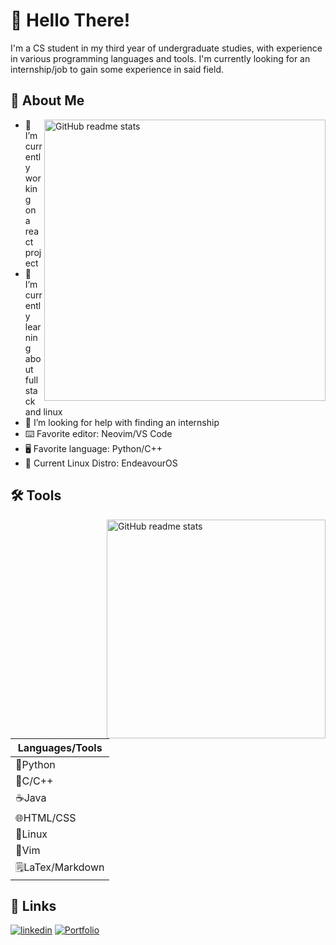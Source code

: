 # 👋 Hello There!
I'm a CS student in my third year of undergraduate studies, with experience in various programming languages and tools. I'm currently looking for an internship/job to gain some experience in said field.


## 🚀 About Me
<img src="https://github-readme-stats.vercel.app/api?username=AndyHCode&theme=tokyonight&hide_border=false&include_all_commits=false&count_private=true" alt="GitHub readme stats" width=450px align=right>

   - 🔭 I’m currently working on a react project
   - 🌱 I’m currently learning about fullstack and linux
   - 🤔 I’m looking for help with finding an internship
   - ⌨️ Favorite editor: Neovim/VS Code
   - 🖥️ Favorite language: Python/C++
   - 🐧 Current Linux Distro: EndeavourOS

## 🛠 Tools
<img src="https://github-readme-stats.vercel.app/api/top-langs/?username=AndyHCode&theme=tokyonight&hide_border=false&include_all_commits=false&count_private=false&layout=compact" alt="GitHub readme stats" width=350px align=right>


|  Languages/Tools |
|---|
|🐍Python|
|🔷C/C++|
|☕Java|
|🌐HTML/CSS|
|🐧Linux|
|📓Vim|
|🗒️LaTex/Markdown|

## 🔗 Links
[![linkedin](https://img.shields.io/badge/linkedin-0A66C2?style=for-the-badge&logo=linkedin&logoColor=white)](https://www.linkedin.com/in/andy-huang-649046212/)
[![Portfolio](https://img.shields.io/badge/Portfolio-14B8A6?style=for-the-badge)](https://portfolio-git-main-andyhcode.vercel.app/)

